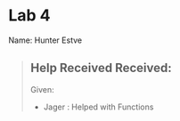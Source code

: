# Lab 4
Name: Hunter Estve

> Help Received
> Received:
> - 
> 
> Given:
> - Jager : Helped with Functions
